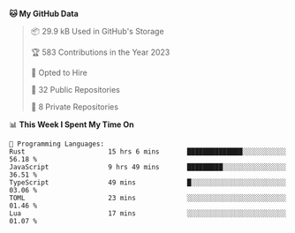 <!--START_SECTION:waka-->
**🐱 My GitHub Data** 

> 📦 29.9 kB Used in GitHub's Storage 
 > 
> 🏆 583 Contributions in the Year 2023
 > 
> 💼 Opted to Hire
 > 
> 📜 32 Public Repositories 
 > 
> 🔑 8 Private Repositories 
 > 
📊 **This Week I Spent My Time On** 

```text
💬 Programming Languages: 
Rust                     15 hrs 6 mins       ██████████████░░░░░░░░░░░   56.18 % 
JavaScript               9 hrs 49 mins       █████████░░░░░░░░░░░░░░░░   36.51 % 
TypeScript               49 mins             █░░░░░░░░░░░░░░░░░░░░░░░░   03.06 % 
TOML                     23 mins             ░░░░░░░░░░░░░░░░░░░░░░░░░   01.46 % 
Lua                      17 mins             ░░░░░░░░░░░░░░░░░░░░░░░░░   01.07 % 
```


<!--END_SECTION:waka-->
